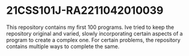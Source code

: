 # 21CSS101J-RA2211042010039
This repository contains my first 100 programs. 
Ive tried to keep the repository original and varied, slowly incorporating certain aspects of a program to create a complex one.
For certain problems, the repository contains multiple ways to complete the same. 

